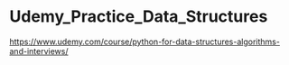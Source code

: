 # Udemy_Practice_Data_Structures
https://www.udemy.com/course/python-for-data-structures-algorithms-and-interviews/
